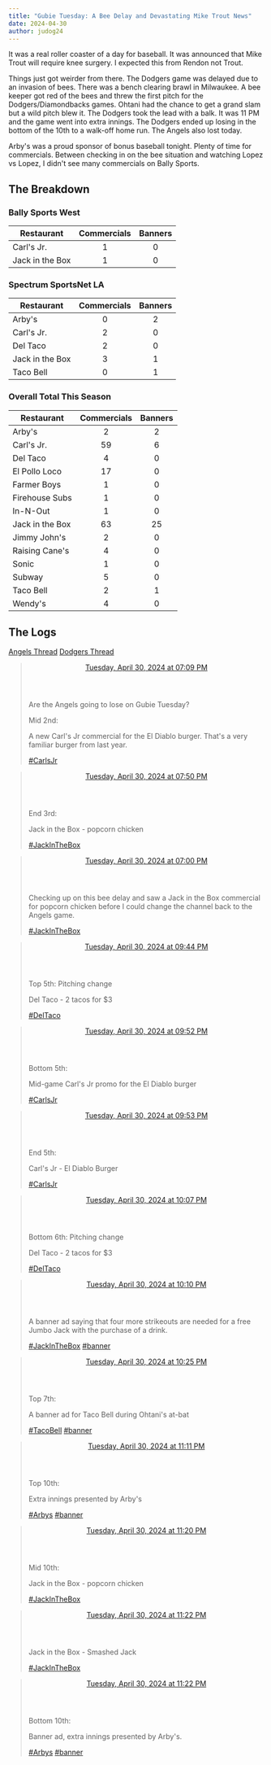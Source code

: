 ```yaml
---
title: "Gubie Tuesday: A Bee Delay and Devastating Mike Trout News"
date: 2024-04-30 
author: judog24 
---
```


It was a real roller coaster of a day for baseball. It was announced that Mike Trout will require knee surgery. I expected this from Rendon not Trout.

Things just got weirder from there. The Dodgers game was delayed due to an invasion of bees. There was a bench clearing brawl in Milwaukee. A bee keeper got red of the bees and threw the first pitch for the Dodgers/Diamondbacks games. Ohtani had the chance to get a grand slam but a wild pitch blew it. The Dodgers took the lead with a balk. It was 11 PM and the game went into extra innings. The Dodgers ended up losing in the bottom of the 10th to a walk-off home run. The Angels also lost today.

Arby's was a proud sponsor of bonus baseball tonight. Plenty of time for commercials. Between checking in on the bee situation and watching Lopez vs Lopez, I didn't see many commercials on Bally Sports.

## The Breakdown

### Bally Sports West

| Restaurant | Commercials | Banners |
| ---------- | :-----------: | :-------: |
| Carl's Jr. | 1 | 0 |
| Jack in the Box | 1 | 0 |

### Spectrum SportsNet LA

| Restaurant | Commercials | Banners |
| ---------- | :-----------: | :-------: |
| Arby's | 0 | 2 |
| Carl's Jr. | 2 | 0 |
| Del Taco | 2 | 0 |
| Jack in the Box | 3 | 1 |
| Taco Bell | 0 | 1 |

### Overall Total This Season

| Restaurant | Commercials | Banners |
| ---------- | :-----------: | :-------: |
| Arby's | 2 | 2 |
| Carl's Jr. | 59 | 6 |
| Del Taco | 4 | 0 |
| El Pollo Loco | 17 | 0 |
| Farmer Boys | 1 | 0 |
| Firehouse Subs | 1 | 0 |
| In-N-Out | 1 | 0 |
| Jack in the Box | 63 | 25 |
| Jimmy John's | 2 | 0 |
| Raising Cane's | 4 | 0 |
| Sonic | 1 | 0 |
| Subway | 5 | 0 |
| Taco Bell | 2 | 1 |
| Wendy's | 4 | 0 |

## The Logs

[Angels Thread](https://cheddarcrackers.club/@baseballfastfoodcommercials/112363397164817783) 
[Dodgers Thread](https://cheddarcrackers.club/@baseballfastfoodcommercials/112363360452661932) 

<blockquote class="mastodon-post" cite="https://cheddarcrackers.club/@baseballfastfoodcommercials/112363397164817783">
    <header class="mastodon-post-date">
      <a href="https://cheddarcrackers.club/@baseballfastfoodcommercials/112363397164817783">
        <time datetime="2024-05-01T02:09:35.731Z">
          Tuesday, April 30, 2024 at 07:09 PM
        </time>
      </a>
    </header>
    <div class="mastodon-post-content">
    <p>Are the Angels going to lose on Gubie Tuesday?</p><p>Mid 2nd:</p><p>A new Carl&#39;s Jr commercial for the El Diablo burger. That&#39;s a very familiar burger from last year.</p><p><a href="https://cheddarcrackers.club/tags/CarlsJr" class="mention hashtag" rel="tag">#<span>CarlsJr</span></a></p>
    </div>
  </blockquote>

  <blockquote class="mastodon-post" cite="https://cheddarcrackers.club/@baseballfastfoodcommercials/112363557194262069">
    <header class="mastodon-post-date">
      <a href="https://cheddarcrackers.club/@baseballfastfoodcommercials/112363557194262069">
        <time datetime="2024-05-01T02:50:17.540Z">
          Tuesday, April 30, 2024 at 07:50 PM
        </time>
      </a>
    </header>
    <div class="mastodon-post-content">
    <p>End 3rd:</p><p>Jack in the Box - popcorn chicken</p><p><a href="https://cheddarcrackers.club/tags/JackInTheBox" class="mention hashtag" rel="tag">#<span>JackInTheBox</span></a></p>
    </div>
  </blockquote>

  <blockquote class="mastodon-post" cite="https://cheddarcrackers.club/@baseballfastfoodcommercials/112363360452661932">
    <header class="mastodon-post-date">
      <a href="https://cheddarcrackers.club/@baseballfastfoodcommercials/112363360452661932">
        <time datetime="2024-05-01T02:00:15.504Z">
          Tuesday, April 30, 2024 at 07:00 PM
        </time>
      </a>
    </header>
    <div class="mastodon-post-content">
    <p>Checking up on this bee delay and  saw a Jack in the Box commercial for popcorn chicken before I could change the channel back to the Angels game. </p><p><a href="https://cheddarcrackers.club/tags/JackInTheBox" class="mention hashtag" rel="tag">#<span>JackInTheBox</span></a></p>
    </div>
  </blockquote>

  <blockquote class="mastodon-post" cite="https://cheddarcrackers.club/@baseballfastfoodcommercials/112364005429525925">
    <header class="mastodon-post-date">
      <a href="https://cheddarcrackers.club/@baseballfastfoodcommercials/112364005429525925">
        <time datetime="2024-05-01T04:44:17.069Z">
          Tuesday, April 30, 2024 at 09:44 PM
        </time>
      </a>
    </header>
    <div class="mastodon-post-content">
    <p>Top 5th: Pitching change</p><p>Del Taco - 2 tacos for $3</p><p><a href="https://cheddarcrackers.club/tags/DelTaco" class="mention hashtag" rel="tag">#<span>DelTaco</span></a></p>
    </div>
  </blockquote>

  <blockquote class="mastodon-post" cite="https://cheddarcrackers.club/@baseballfastfoodcommercials/112364036509157215">
    <header class="mastodon-post-date">
      <a href="https://cheddarcrackers.club/@baseballfastfoodcommercials/112364036509157215">
        <time datetime="2024-05-01T04:52:11.305Z">
          Tuesday, April 30, 2024 at 09:52 PM
        </time>
      </a>
    </header>
    <div class="mastodon-post-content">
    <p>Bottom 5th:</p><p>Mid-game Carl&#39;s Jr promo for the El Diablo burger</p><p><a href="https://cheddarcrackers.club/tags/CarlsJr" class="mention hashtag" rel="tag">#<span>CarlsJr</span></a></p>
    </div>
  </blockquote>

  <blockquote class="mastodon-post" cite="https://cheddarcrackers.club/@baseballfastfoodcommercials/112364043469944568">
    <header class="mastodon-post-date">
      <a href="https://cheddarcrackers.club/@baseballfastfoodcommercials/112364043469944568">
        <time datetime="2024-05-01T04:53:57.525Z">
          Tuesday, April 30, 2024 at 09:53 PM
        </time>
      </a>
    </header>
    <div class="mastodon-post-content">
    <p>End 5th:</p><p>Carl&#39;s Jr - El Diablo Burger</p><p><a href="https://cheddarcrackers.club/tags/CarlsJr" class="mention hashtag" rel="tag">#<span>CarlsJr</span></a></p>
    </div>
  </blockquote>

  <blockquote class="mastodon-post" cite="https://cheddarcrackers.club/@baseballfastfoodcommercials/112364096782770823">
    <header class="mastodon-post-date">
      <a href="https://cheddarcrackers.club/@baseballfastfoodcommercials/112364096782770823">
        <time datetime="2024-05-01T05:07:31.014Z">
          Tuesday, April 30, 2024 at 10:07 PM
        </time>
      </a>
    </header>
    <div class="mastodon-post-content">
    <p>Bottom 6th: Pitching change</p><p>Del Taco - 2 tacos for $3</p><p><a href="https://cheddarcrackers.club/tags/DelTaco" class="mention hashtag" rel="tag">#<span>DelTaco</span></a></p>
    </div>
  </blockquote>

  <blockquote class="mastodon-post" cite="https://cheddarcrackers.club/@baseballfastfoodcommercials/112364107370834315">
    <header class="mastodon-post-date">
      <a href="https://cheddarcrackers.club/@baseballfastfoodcommercials/112364107370834315">
        <time datetime="2024-05-01T05:10:12.569Z">
          Tuesday, April 30, 2024 at 10:10 PM
        </time>
      </a>
    </header>
    <div class="mastodon-post-content">
    <p>A banner ad saying that four more strikeouts are needed for a free Jumbo Jack with the purchase of a drink.</p><p><a href="https://cheddarcrackers.club/tags/JackInTheBox" class="mention hashtag" rel="tag">#<span>JackInTheBox</span></a> <a href="https://cheddarcrackers.club/tags/banner" class="mention hashtag" rel="tag">#<span>banner</span></a></p>
    </div>
  </blockquote>

  <blockquote class="mastodon-post" cite="https://cheddarcrackers.club/@baseballfastfoodcommercials/112364166758861013">
    <header class="mastodon-post-date">
      <a href="https://cheddarcrackers.club/@baseballfastfoodcommercials/112364166758861013">
        <time datetime="2024-05-01T05:25:18.770Z">
          Tuesday, April 30, 2024 at 10:25 PM
        </time>
      </a>
    </header>
    <div class="mastodon-post-content">
    <p>Top 7th:</p><p>A banner ad for Taco Bell during Ohtani&#39;s at-bat</p><p><a href="https://cheddarcrackers.club/tags/TacoBell" class="mention hashtag" rel="tag">#<span>TacoBell</span></a> <a href="https://cheddarcrackers.club/tags/banner" class="mention hashtag" rel="tag">#<span>banner</span></a></p>
    </div>
  </blockquote>

  <blockquote class="mastodon-post" cite="https://cheddarcrackers.club/@baseballfastfoodcommercials/112364346800283020">
    <header class="mastodon-post-date">
      <a href="https://cheddarcrackers.club/@baseballfastfoodcommercials/112364346800283020">
        <time datetime="2024-05-01T06:11:05.980Z">
          Tuesday, April 30, 2024 at 11:11 PM
        </time>
      </a>
    </header>
    <div class="mastodon-post-content">
    <p>Top 10th:</p><p>Extra innings presented by Arby&#39;s</p><p><a href="https://cheddarcrackers.club/tags/Arbys" class="mention hashtag" rel="tag">#<span>Arbys</span></a> <a href="https://cheddarcrackers.club/tags/banner" class="mention hashtag" rel="tag">#<span>banner</span></a></p>
    </div>
  </blockquote>

  <blockquote class="mastodon-post" cite="https://cheddarcrackers.club/@baseballfastfoodcommercials/112364384151713523">
    <header class="mastodon-post-date">
      <a href="https://cheddarcrackers.club/@baseballfastfoodcommercials/112364384151713523">
        <time datetime="2024-05-01T06:20:35.909Z">
          Tuesday, April 30, 2024 at 11:20 PM
        </time>
      </a>
    </header>
    <div class="mastodon-post-content">
    <p>Mid 10th:</p><p>Jack in the Box - popcorn chicken</p><p><a href="https://cheddarcrackers.club/tags/JackInTheBox" class="mention hashtag" rel="tag">#<span>JackInTheBox</span></a></p>
    </div>
  </blockquote>

  <blockquote class="mastodon-post" cite="https://cheddarcrackers.club/@baseballfastfoodcommercials/112364390384437458">
    <header class="mastodon-post-date">
      <a href="https://cheddarcrackers.club/@baseballfastfoodcommercials/112364390384437458">
        <time datetime="2024-05-01T06:22:11.013Z">
          Tuesday, April 30, 2024 at 11:22 PM
        </time>
      </a>
    </header>
    <div class="mastodon-post-content">
    <p>Jack in the Box - Smashed Jack</p><p><a href="https://cheddarcrackers.club/tags/JackInTheBox" class="mention hashtag" rel="tag">#<span>JackInTheBox</span></a></p>
    </div>
  </blockquote>

  <blockquote class="mastodon-post" cite="https://cheddarcrackers.club/@baseballfastfoodcommercials/112364393277620445">
    <header class="mastodon-post-date">
      <a href="https://cheddarcrackers.club/@baseballfastfoodcommercials/112364393277620445">
        <time datetime="2024-05-01T06:22:55.161Z">
          Tuesday, April 30, 2024 at 11:22 PM
        </time>
      </a>
    </header>
    <div class="mastodon-post-content">
    <p>Bottom 10th:</p><p>Banner ad, extra innings presented by Arby&#39;s.</p><p><a href="https://cheddarcrackers.club/tags/Arbys" class="mention hashtag" rel="tag">#<span>Arbys</span></a> <a href="https://cheddarcrackers.club/tags/banner" class="mention hashtag" rel="tag">#<span>banner</span></a></p>
    </div>
  </blockquote>

  
